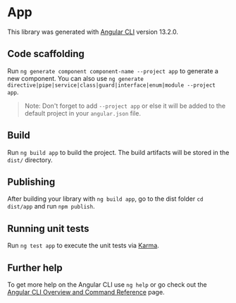 # App

This library was generated with [Angular CLI](https://github.com/angular/angular-cli) version 13.2.0.

## Code scaffolding

Run `ng generate component component-name --project app` to generate a new component. You can also use `ng generate directive|pipe|service|class|guard|interface|enum|module --project app`.

> Note: Don't forget to add `--project app` or else it will be added to the default project in your `angular.json` file.

## Build

Run `ng build app` to build the project. The build artifacts will be stored in the `dist/` directory.

## Publishing

After building your library with `ng build app`, go to the dist folder `cd dist/app` and run `npm publish`.

## Running unit tests

Run `ng test app` to execute the unit tests via [Karma](https://karma-runner.github.io).

## Further help

To get more help on the Angular CLI use `ng help` or go check out the [Angular CLI Overview and Command Reference](https://angular.io/cli) page.
